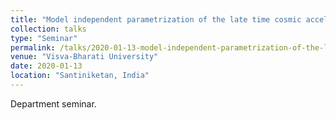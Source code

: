 ```yaml
---
title: "Model independent parametrization of the late time cosmic acceleration: constraints from recent observations"
collection: talks
type: "Seminar"
permalink: /talks/2020-01-13-model-independent-parametrization-of-the-late-time-cosmic-acceleration-constraints-from-recent-observations
venue: "Visva-Bharati University"
date: 2020-01-13
location: "Santiniketan, India"
---
```


Department seminar.
